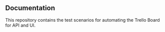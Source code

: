 ## Documentation
This repository contains the test scenarios for automating the Trello Board for API and UI.
